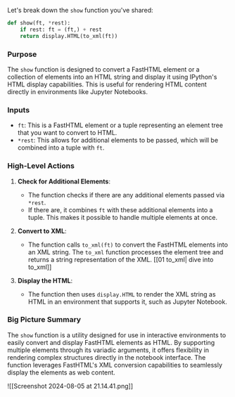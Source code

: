 Let's break down the `show` function you've shared:

```python
def show(ft, *rest):
    if rest: ft = (ft,) + rest
    return display.HTML(to_xml(ft))
```

### Purpose
The `show` function is designed to convert a FastHTML element or a collection of elements into an HTML string and display it using IPython's HTML display capabilities. This is useful for rendering HTML content directly in environments like Jupyter Notebooks.

### Inputs
- `ft`: This is a FastHTML element or a tuple representing an element tree that you want to convert to HTML.
- `*rest`: This allows for additional elements to be passed, which will be combined into a tuple with `ft`.

### High-Level Actions
1. **Check for Additional Elements**: 
   - The function checks if there are any additional elements passed via `*rest`.
   - If there are, it combines `ft` with these additional elements into a tuple. This makes it possible to handle multiple elements at once.

2. **Convert to XML**:
   - The function calls `to_xml(ft)` to convert the FastHTML elements into an XML string. The `to_xml` function processes the element tree and returns a string representation of the XML.   [[01 to_xml| dive into to_xml]]

3. **Display the HTML**:
   - The function then uses `display.HTML` to render the XML string as HTML in an environment that supports it, such as Jupyter Notebook.

### Big Picture Summary

The `show` function is a utility designed for use in interactive environments to easily convert and display FastHTML elements as HTML. By supporting multiple elements through its variadic arguments, it offers flexibility in rendering complex structures directly in the notebook interface. The function leverages FastHTML's XML conversion capabilities to seamlessly display the elements as web content.


![[Screenshot 2024-08-05 at 21.14.41.png]]